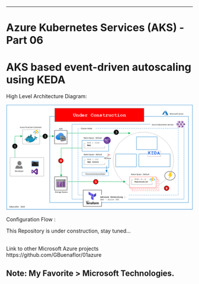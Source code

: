 ----------------------------------------------------------
# Azure Kubernetes Services (AKS) - Part 06
# AKS based event-driven autoscaling using KEDA



High Level Architecture Diagram:


![Image description](https://github.com/GBuenaflor/01azure-aks-keda/blob/master/Images/GB-AKS-KEDA01.png)



Configuration Flow :

This Repository is under construction, stay tuned...


</br>
Link to other Microsoft Azure projects
https://github.com/GBuenaflor/01azure
</br>

Note: My Favorite > Microsoft Technologies.
----------------------------------------------------------
